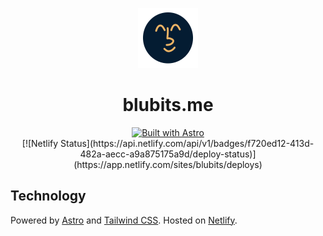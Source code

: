 <p align="center">
  <a href="https://blubits.me">
    <img alt="blubits.me logo" src="blubits.me.png" width="96" style="stroke: white;" />
  </a>
</p>
<h1 align="center">
  blubits.me
</h1>
<div align="center">
  <a href="https://astro.build"><img src="https://astro.badg.es/v2/built-with-astro/tiny.svg" alt="Built with Astro" width="120" height="20"></a>
  <br>
  [![Netlify Status](https://api.netlify.com/api/v1/badges/f720ed12-413d-482a-aecc-a9a875175a9d/deploy-status)](https://app.netlify.com/sites/blubits/deploys)
</div>


## Technology

Powered by [Astro](https://astro.build) and [Tailwind CSS](https://tailwindcss.com). Hosted on [Netlify](https://netlify.com).

